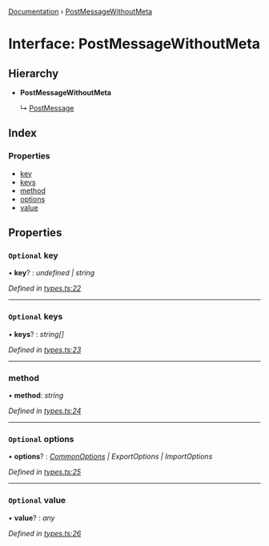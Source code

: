 [Documentation](../README.md) › [PostMessageWithoutMeta](postmessagewithoutmeta.md)

# Interface: PostMessageWithoutMeta

## Hierarchy

* **PostMessageWithoutMeta**

  ↳ [PostMessage](postmessage.md)

## Index

### Properties

* [key](postmessagewithoutmeta.md#optional-key)
* [keys](postmessagewithoutmeta.md#optional-keys)
* [method](postmessagewithoutmeta.md#method)
* [options](postmessagewithoutmeta.md#optional-options)
* [value](postmessagewithoutmeta.md#optional-value)

## Properties

### `Optional` key

• **key**? : *undefined | string*

*Defined in [types.ts:22](https://github.com/badbatch/cachemap/blob/4dfa510/packages/core-worker/src/types.ts#L22)*

___

### `Optional` keys

• **keys**? : *string[]*

*Defined in [types.ts:23](https://github.com/badbatch/cachemap/blob/4dfa510/packages/core-worker/src/types.ts#L23)*

___

###  method

• **method**: *string*

*Defined in [types.ts:24](https://github.com/badbatch/cachemap/blob/4dfa510/packages/core-worker/src/types.ts#L24)*

___

### `Optional` options

• **options**? : *[CommonOptions](commonoptions.md) | ExportOptions | ImportOptions*

*Defined in [types.ts:25](https://github.com/badbatch/cachemap/blob/4dfa510/packages/core-worker/src/types.ts#L25)*

___

### `Optional` value

• **value**? : *any*

*Defined in [types.ts:26](https://github.com/badbatch/cachemap/blob/4dfa510/packages/core-worker/src/types.ts#L26)*
